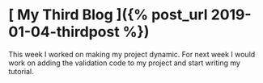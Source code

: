 # [ My Third Blog ]({% post_url 2019-01-04-thirdpost %})
This week I worked on making my project dynamic.
For next week I would work on adding the validation code to my project and start writing my tutorial.
